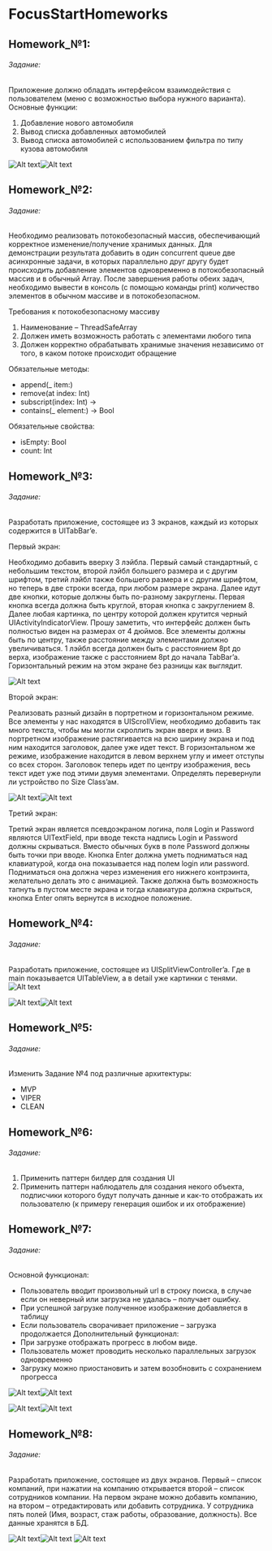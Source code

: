 # FocusStartHomeworks
## Homework_№1:
###### Задание:

Приложение должно обладать интерфейсом взаимодействия с пользователем (меню с возможностью выбора нужного варианта).
Основные функции:
1. Добавление нового автомобиля
2. Вывод списка добавленных автомобилей
3. Вывод списка автомобилей с использованием фильтра по типу кузова
автомобиля

![Alt text](ScreenShots/Homework_1.3.png)![Alt text](ScreenShots/Homework_1.2.png)

## Homework_№2:
###### Задание:

Необходимо реализовать потокобезопасный массив, обеспечивающий корректное изменение/получение хранимых данных.
Для демонстрации результата добавить в один concurrent queue две асинхронные задачи, в которых параллельно друг другу будет происходить добавление элементов одновременно в потокобезопасный массив и в обычный Array.
После завершения работы обеих задач, необходимо вывести в консоль (с помощью команды print) количество элементов в обычном массиве и в потокобезопасном.

Требования к потокобезопасному массиву
1. Наименование – ThreadSafeArray
2. Должен иметь возможность работать с элементами любого типа
3. Должен корректно обрабатывать хранимые значения независимо от
того, в каком потоке происходит обращение

Обязательные методы:
* append(_ item:)
* remove(at index: Int)
* subscript(index: Int) -> 
* contains(_ element:) -> Bool

Обязательные свойства: 
* isEmpty: Bool
* count: Int

## Homework_№3:
###### Задание:

Разработать приложение, состоящее из 3 экранов, каждый из которых содержится в UITabBar’e.

Первый экран:

Необходимо добавить вверху 3 лэйбла. Первый самый стандартный, с небольшим текстом, второй лэйбл большего размера и с другим шрифтом, третий лэйбл также большего размера и с другим шрифтом, но теперь в две строки всегда, при любом размере экрана.
Далее идут две кнопки, которые должны быть по-разному закруглены. Первая кнопка всегда должна быть круглой, вторая кнопка с закруглением 8.
Далее любая картинка, по центру которой должен крутится черный UIActivityIndicatorView.
Прошу заметить, что интерфейс должен быть полностью виден на размерах от 4 дюймов. Все элементы должны быть по центру, также расстояние между элементами должно увеличиваться. 1 лэйбл всегда должен быть с расстоянием 8pt до верха, изображение также с расстоянием 8pt до начала TabBar’a. Горизонтальный режим на этом экране без разницы как выглядит.

![Alt text](ScreenShots/Homework_3.1.png)

Второй экран:

Реализовать разный дизайн в портретном и горизонтальном режиме. Все элементы у нас находятся в UIScrollView, необходимо добавить так много текста, чтобы мы могли скроллить экран вверх и вниз.
В портретном изображение растягивается на всю ширину экрана и под ним находится заголовок, далее уже идет текст. В горизонтальном же режиме, изображение находится в левом верхнем углу и имеет отступы со всех сторон. Заголовок теперь идет по центру изображения, весь текст идет уже под этими двумя элементами. Определять перевернули ли устройство по Size Class’aм.

![Alt text](ScreenShots/Homework_3.2.png)![Alt text](ScreenShots/Homework_3.3.png)

Третий экран:

Третий экран является псевдоэкраном логина, поля Login и Password являются UITextField, при вводе текста надпись Login и Password должны скрываться. Вместо обычных букв в поле Password должны быть точки при вводе.
Кнопка Enter должна уметь подниматься над клавиатурой, когда она показывается над полем login или password. Подниматься она должна через изменения его нижнего контрэинта, желательно делать это с анимацией. Также должна быть возможность тапнуть в пустом месте экрана и тогда клавиатура должна скрыться, кнопка Enter опять вернутся в исходное положение.

## Homework_№4:
###### Задание:

Разработать приложение, состоящее из UISplitViewController’a. Где в main показывается UITableView, а в detail уже картинки с тенями.
![Alt text](ScreenShots/Homework_4.1.png)

![Alt text](ScreenShots/Homework_4.2.png)![Alt text](ScreenShots/Homework_4.3.png)


## Homework_№5:
###### Задание:

Изменить Задание №4 под различные архитектуры:
* MVP
* VIPER 
* CLEAN

## Homework_№6:
###### Задание:

1. Применить паттерн билдер для создания UI
2. Применить паттерн наблюдатель для создания некого объекта, подписчики которого
будут получать данные и как-то отображать их пользователю (к примеру генерация ошибок и их отображение)

## Homework_№7:
###### Задание:

Основной функционал: 
* Пользователь вводит произвольный url в строку поиска, в случае если он неверный или загрузка не удалась – получает ошибку.
* При успешной загрузке полученное изображение добавляется в таблицу
* Если пользователь сворачивает приложение – загрузка продолжается
Дополнительный функционал:
* При загрузке отображать прогресс в любом виде.
* Пользователь может проводить несколько параллельных загрузок одновременно
* Загрузку можно приостановить и затем возобновить с сохранением прогресса

![Alt text](ScreenShots/Homework_7.1.png)![Alt text](ScreenShots/Homework_7.2.png)

![Alt text](ScreenShots/Homework_7.3.png)![Alt text](ScreenShots/Homework_7.4.png)

## Homework_№8:
###### Задание:

Разработать приложение, состоящее из двух экранов. Первый – список компаний, при нажатии на компанию открывается второй – список сотрудников компании. На первом экране можно добавить компанию, на втором – отредактировать или добавить сотрудника. У сотрудника пять полей (Имя, возраст, стаж работы, образование, должность). Все данные хранятся в БД.

![Alt text](ScreenShots/Homework_8.1.png)![Alt text](ScreenShots/Homework_8.2.png)
![Alt text](ScreenShots/Homework_8.3.png)


